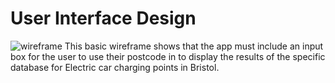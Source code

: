 # User Interface Design
![wireframe](https://user-images.githubusercontent.com/83363471/117892794-40242c00-b2b1-11eb-8c0c-3b3fab5ae6b8.png)
This basic wireframe shows that the app must include an input box for the user to use their postcode in to display the results of the specific database for Electric car charging points in Bristol.
